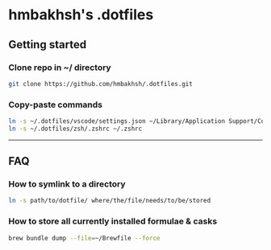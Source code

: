 # hmbakhsh's .dotfiles

## Getting started
### Clone repo in ~/ directory
```bash
git clone https://github.com/hmbakhsh/.dotfiles.git
```

### Copy-paste commands
```bash
ln -s ~/.dotfiles/vscode/settings.json ~/Library/Application Support/Code/User/settings.json
ln -s ~/.dotfiles/zsh/.zshrc ~/.zshrc
```
---
## FAQ
### How to symlink to a directory
```bash
ln -s path/to/dotfile/ where/the/file/needs/to/be/stored
```

### How to store all currently installed formulae & casks
```bash
brew bundle dump --file=~/Brewfile --force
```
